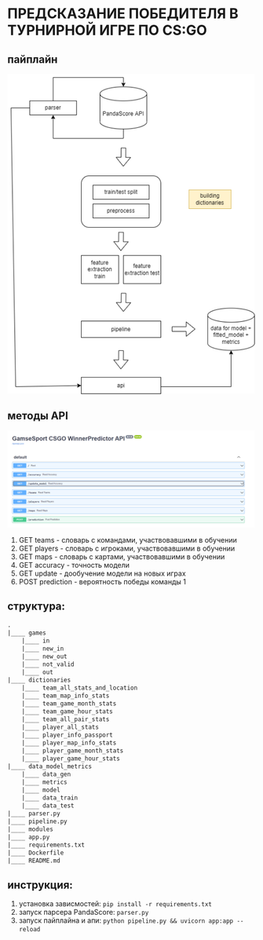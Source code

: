 # ПРЕДСКАЗАНИЕ ПОБЕДИТЕЛЯ В ТУРНИРНОЙ ИГРЕ ПО CS:GO

## пайплайн

<img src="pipeline.png">

## методы API

<img src="api.png">

1. GET teams - словарь с командами, участвовавшими в обучении
2. GET players - словарь с игроками, участвовавшими в обучении
3. GET maps - словарь с картами, участвовавшими в обучении
4. GET accuracy - точность модели
4. GET update - дообучение модели на новых играх
5. POST prediction  - вероятность победы команды 1

## структура:

```
.
|____ games
    |____ in
    |____ new_in
    |____ new_out
    |____ not_valid
    |____ out
|____ dictionaries
    |____ team_all_stats_and_location
    |____ team_map_info_stats
    |____ team_game_month_stats
    |____ team_game_hour_stats
    |____ team_all_pair_stats
    |____ player_all_stats
    |____ player_info_passport
    |____ player_map_info_stats
    |____ player_game_month_stats
    |____ player_game_hour_stats    
|____ data_model_metrics    
    |____ data_gen
    |____ metrics
    |____ model
    |____ data_train
    |____ data_test
|____ parser.py
|____ pipeline.py
|____ modules
|____ app.py
|____ requirements.txt
|____ Dockerfile
|____ README.md

```

## инструкция:
1. установка зависмостей: ```pip install -r requirements.txt```
2. запуск парсера PandaScore: ```parser.py```
3. запуск пайплайна и апи: ```python pipeline.py && uvicorn app:app --reload```